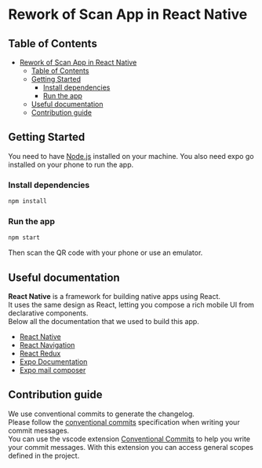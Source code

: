 # Rework of Scan App in React Native

## Table of Contents

- [Rework of Scan App in React Native](#rework-of-scan-app-in-react-native)
  - [Table of Contents](#table-of-contents)
  - [Getting Started](#getting-started)
    - [Install dependencies](#install-dependencies)
    - [Run the app](#run-the-app)
  - [Useful documentation](#useful-documentation)
  - [Contribution guide](#contribution-guide)

## Getting Started

You need to have [Node.js](https://nodejs.org/en/) installed on your machine.
You also need expo go installed on your phone to run the app.

### Install dependencies

```bash
npm install
```

### Run the app

```bash
npm start
```

Then scan the QR code with your phone or use an emulator.

## Useful documentation

__React Native__ is a framework for building native apps using React.  
It uses the same design as React, letting you compose a rich mobile UI from declarative components.  
Below all the documentation that we used to build this app.  

- [React Native](https://reactnative.dev/docs/getting-started.html)
- [React Navigation](https://reactnavigation.org/docs/getting-started)
- [React Redux](https://react-redux.js.org/introduction/quick-start)
- [Expo Documentation](https://docs.expo.dev/)
- [Expo mail composer](https://docs.expo.dev/versions/latest/sdk/mail-composer/)

## Contribution guide

We use conventional commits to generate the changelog.  
Please follow the [conventional commits](https://www.conventionalcommits.org/en/v1.0.0/) specification when writing your commit messages.  
You can use the vscode extension [Conventional Commits](https://marketplace.visualstudio.com/items?itemName=vivaxy.vscode-conventional-commits) to help you write your commit messages. With this extension you can access general scopes defined in the project.
